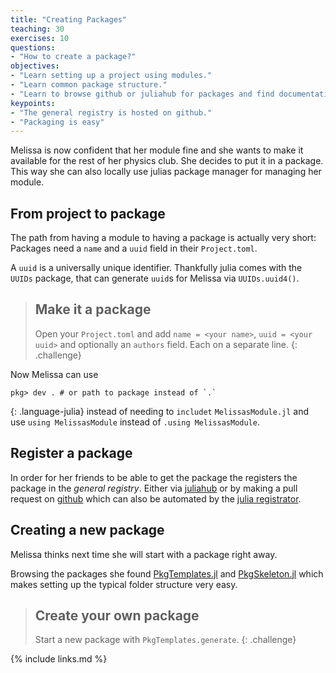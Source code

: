 ```yaml
---
title: "Creating Packages"
teaching: 30
exercises: 10
questions:
- "How to create a package?"
objectives:
- "Learn setting up a project using modules."
- "Learn common package structure."
- "Learn to browse github or juliahub for packages and find documentation."
keypoints:
- "The general registry is hosted on github."
- "Packaging is easy"
---
```


Melissa is now confident that her module fine and she wants to make it available for the rest of her physics club.
She decides to put it in a package.
This way she can also locally use julias package manager for managing her module.

## From project to package

The path from having a module to having a package is actually very short: Packages need a `name` and a `uuid` field in their `Project.toml`.

A `uuid` is a universally unique identifier.
Thankfully julia comes with the `UUIDs` package, that can generate `uuid`s for Melissa via `UUIDs.uuid4()`.

> ## Make it a package
> Open your `Project.toml` and add `name = <your name>`, `uuid = <your uuid>` and optionally an `authors` field.
> Each on a separate line.
{: .challenge}

Now Melissa can use
~~~
pkg> dev . # or path to package instead of `.`
~~~
{: .language-julia}
instead of needing to `includet` `MelissasModule.jl` and use `using MelissasModule` instead of `.using MelissasModule`.

## Register a package

In order for her friends to be able to get the package the registers the package in the _general registry_.
Either via [juliahub](https://juliahub.com/ui/Registrator) or by making a pull request on [github](https://github.com/JuliaRegistries/General/pulls) which can also be automated by the [julia registrator](https://github.com/JuliaRegistries/Registrator.jl).

## Creating a new package

Melissa thinks next time she will start with a package right away.

Browsing the packages she found [PkgTemplates.jl](https://invenia.github.io/PkgTemplates.jl/stable/) and [PkgSkeleton.jl](https://github.com/tpapp/PkgSkeleton.jl) which makes setting up the typical folder structure very easy.

> ## Create your own package
> Start a new package with `PkgTemplates.generate`.
{: .challenge}

{% include links.md %}
